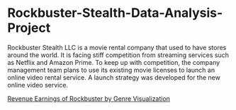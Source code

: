 # Rockbuster-Stealth-Data-Analysis-Project
Rockbuster Stealth LLC is a movie rental company that used to have stores around the world. It is facing stiff competition from streaming services such as Netflix and Amazon Prime. To keep up with competition, the company management team plans to use its existing movie licenses to launch an online video rental service. A launch strategy was developed for the new online video service. 

[Revenue Earnings of Rockbuster by Genre Visualization](https://public.tableau.com/app/profile/matthew3308/viz/ComparingRevenuesofDifferentMovieGenres/Sheet1)
